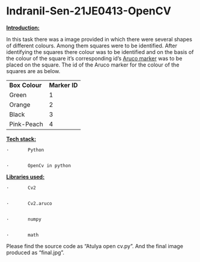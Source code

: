 # Indranil-Sen-21JE0413-OpenCV
<!-----

Yay, no errors, warnings, or alerts!

Conversion time: 0.397 seconds.


Using this Markdown file:

1. Paste this output into your source file.
2. See the notes and action items below regarding this conversion run.
3. Check the rendered output (headings, lists, code blocks, tables) for proper
   formatting and use a linkchecker before you publish this page.

Conversion notes:

* Docs to Markdown version 1.0β33
* Mon Jun 13 2022 07:59:49 GMT-0700 (PDT)
* Source doc: Untitled document
* Tables are currently converted to HTML tables.
----->


**<span style="text-decoration:underline;">Introduction:</span>**

In this task there was a image provided in which there were several shapes of different colours. Among them squares were to be identified. After identifying the squares there colour was to be identified and on the basis of the colour of the square it’s corresponding id’s <span style="text-decoration:underline;">Aruco marker</span> was to be placed on the square. The id of the Aruco marker for the colour of the squares are as below.


<table>
  <tr>
   <td><strong>Box Colour</strong>
   </td>
   <td><strong>Marker ID</strong>
   </td>
  </tr>
  <tr>
   <td>Green
   </td>
   <td>1
   </td>
  </tr>
  <tr>
   <td>Orange
   </td>
   <td>2
   </td>
  </tr>
  <tr>
   <td>Black
   </td>
   <td>3
   </td>
  </tr>
  <tr>
   <td>Pink-Peach
   </td>
   <td>4
   </td>
  </tr>
</table>


 

**<span style="text-decoration:underline;">Tech stack:</span>**


    ·       Python


    ·       OpenCv in python

 

**<span style="text-decoration:underline;">Libraries used:</span>**


    ·       Cv2


    ·       Cv2.aruco


    ·       numpy


    ·       math

 

Please find the source code as “Atulya open cv.py”. And the final image produced as “final.jpg”. 
